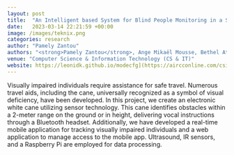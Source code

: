 ```yaml
---
layout: post
title:  "An Intelligent based System for Blind People Monitoring in a Smart Home"
date:   2023-03-14 22:21:59 +00:00
image: /images/teknix.png
categories: research
author: "Pamely Zantou"
authors: "<strong>Pamely Zantou</strong>, Ange Mikaël Mousse, Bethel Atohoun"
venue: "Computer Science & Information Technology (CS & IT)"
website: https://leonidk.github.io/modecfg](https://aircconline.com/csit/papers/vol10/csit101910.pdf)
---
```

Visually impaired individuals require assistance for safe travel. Numerous travel aids, including the cane, universally recognized as a symbol of visual deficiency, have been developed. In this project, we create an electronic white cane utilizing sensor technology. This cane identifies obstacles within a 2-meter range on the ground or in height, delivering vocal instructions through a Bluetooth headset. Additionally, we have developed a real-time mobile application for tracking visually impaired individuals and a web application to manage access to the mobile app. Ultrasound, IR sensors, and a Raspberry Pi are employed for data processing.

